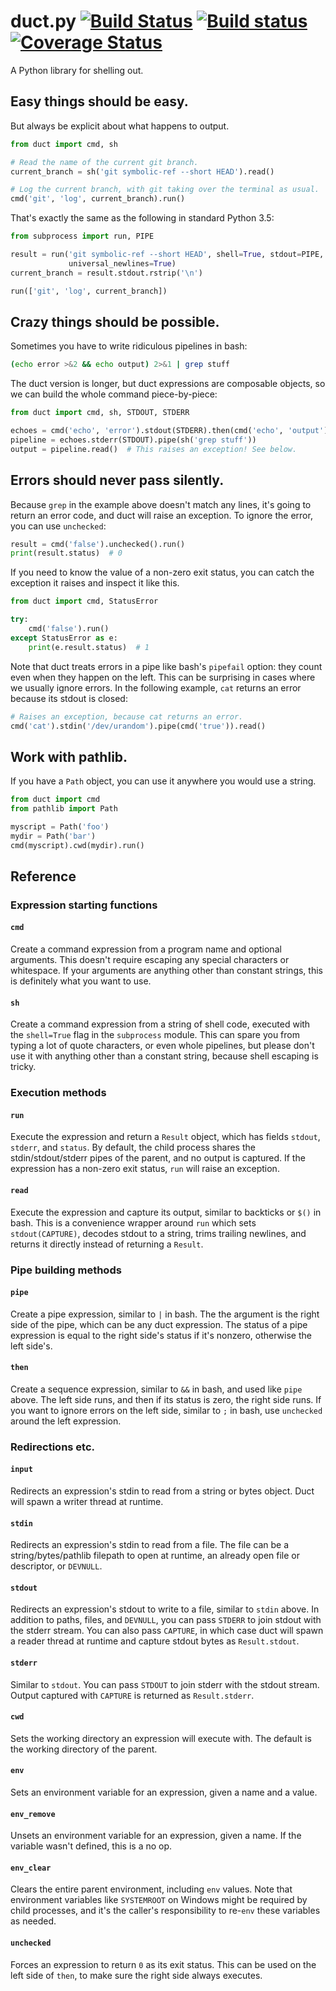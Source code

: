 # duct.py [![Build Status](https://travis-ci.org/oconnor663/duct.py.svg?branch=master)](https://travis-ci.org/oconnor663/duct.py) [![Build status](https://ci.appveyor.com/api/projects/status/0ecgamtb43j8o8ig/branch/master?svg=true)](https://ci.appveyor.com/project/oconnor663/duct-py/branch/master) [![Coverage Status](https://coveralls.io/repos/oconnor663/duct.py/badge.svg?branch=master&service=github)](https://coveralls.io/github/oconnor663/duct.py?branch=master)

A Python library for shelling out.


## Easy things should be easy.

But always be explicit about what happens to output.

```python
from duct import cmd, sh

# Read the name of the current git branch.
current_branch = sh('git symbolic-ref --short HEAD').read()

# Log the current branch, with git taking over the terminal as usual.
cmd('git', 'log', current_branch).run()
```

That's exactly the same as the following in standard Python 3.5:

```python
from subprocess import run, PIPE

result = run('git symbolic-ref --short HEAD', shell=True, stdout=PIPE,
             universal_newlines=True)
current_branch = result.stdout.rstrip('\n')

run(['git', 'log', current_branch])
```


## Crazy things should be possible.

Sometimes you have to write ridiculous pipelines in bash:

```bash
(echo error >&2 && echo output) 2>&1 | grep stuff
```

The duct version is longer, but duct expressions are composable objects,
so we can build the whole command piece-by-piece:

```python
from duct import cmd, sh, STDOUT, STDERR

echoes = cmd('echo', 'error').stdout(STDERR).then(cmd('echo', 'output'))
pipeline = echoes.stderr(STDOUT).pipe(sh('grep stuff'))
output = pipeline.read()  # This raises an exception! See below.
```


## Errors should never pass silently.

Because `grep` in the example above doesn't match any lines, it's going
to return an error code, and duct will raise an exception. To ignore the
error, you can use `unchecked`:

```python
result = cmd('false').unchecked().run()
print(result.status)  # 0
```

If you need to know the value of a non-zero exit status, you can catch
the exception it raises and inspect it like this.

```python
from duct import cmd, StatusError

try:
    cmd('false').run()
except StatusError as e:
    print(e.result.status)  # 1
```

Note that duct treats errors in a pipe like bash's `pipefail` option:
they count even when they happen on the left. This can be surprising in
cases where we usually ignore errors. In the following example, `cat`
returns an error because its stdout is closed:

```python
# Raises an exception, because cat returns an error.
cmd('cat').stdin('/dev/urandom').pipe(cmd('true')).read()
```


## Work with pathlib.
If you have a `Path` object, you can use it anywhere you would use a
string.

```python
from duct import cmd
from pathlib import Path

myscript = Path('foo')
mydir = Path('bar')
cmd(myscript).cwd(mydir).run()
```


## Reference

### Expression starting functions

#### `cmd`

Create a command expression from a program name and optional arguments.
This doesn't require escaping any special characters or whitespace. If
your arguments are anything other than constant strings, this is
definitely what you want to use.

#### `sh`

Create a command expression from a string of shell code, executed with
the `shell=True` flag in the `subprocess` module. This can spare you
from typing a lot of quote characters, or even whole pipelines, but
please don't use it with anything other than a constant string, because
shell escaping is tricky.

### Execution methods

#### `run`

Execute the expression and return a `Result` object, which has fields
`stdout`, `stderr`, and `status`. By default, the child process shares
the stdin/stdout/stderr pipes of the parent, and no output is captured.
If the expression has a non-zero exit status, `run` will raise an
exception.

#### `read`

Execute the expression and capture its output, similar to backticks or
`$()` in bash. This is a convenience wrapper around `run` which sets
`stdout(CAPTURE)`, decodes stdout to a string, trims trailing newlines,
and returns it directly instead of returning a `Result`.

### Pipe building methods

#### `pipe`

Create a pipe expression, similar to `|` in bash. The the argument is
the right side of the pipe, which can be any duct expression. The status
of a pipe expression is equal to the right side's status if it's
nonzero, otherwise the left side's.

#### `then`

Create a sequence expression, similar to `&&` in bash, and used like
`pipe` above. The left side runs, and then if its status is zero, the
right side runs. If you want to ignore errors on the left side, similar
to `;` in bash, use `unchecked` around the left expression.

### Redirections etc.

#### `input`

Redirects an expression's stdin to read from a string or bytes object.
Duct will spawn a writer thread at runtime.

#### `stdin`

Redirects an expression's stdin to read from a file. The file can be a
string/bytes/pathlib filepath to open at runtime, an already open file
or descriptor, or `DEVNULL`.

#### `stdout`

Redirects an expression's stdout to write to a file, similar to `stdin`
above. In addition to paths, files, and `DEVNULL`, you can pass `STDERR`
to join stdout with the stderr stream. You can also pass `CAPTURE`, in
which case duct will spawn a reader thread at runtime and capture stdout
bytes as `Result.stdout`.

#### `stderr`

Similar to `stdout`. You can pass `STDOUT` to join stderr with the
stdout stream. Output captured with `CAPTURE` is returned as
`Result.stderr`.

#### `cwd`

Sets the working directory an expression will execute with. The default
is the working directory of the parent.

#### `env`

Sets an environment variable for an expression, given a name and a
value.

#### `env_remove`

Unsets an environment variable for an expression, given a name. If the
variable wasn't defined, this is a no op.

#### `env_clear`

Clears the entire parent environment, including `env` values. Note that
environment variables like `SYSTEMROOT` on Windows might be required by
child processes, and it's the caller's responsibility to re-`env` these
variables as needed.

#### `unchecked`

Forces an expression to return `0` as its exit status. This can be used
on the left side of `then`, to make sure the right side always executes.
